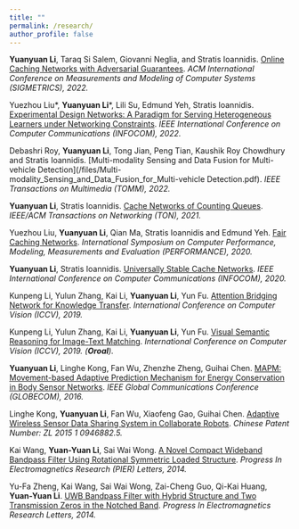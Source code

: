 ```yaml
---
title: ""
permalink: /research/
author_profile: false
---
```


**Yuanyuan Li**, Taraq Si Salem, Giovanni Neglia, and Stratis Ioannidis. [Online Caching Networks with Adversarial Guarantees](/files/Online_Caching_Networks_with_Adversarial_Guarantees.pdf). *ACM International Conference on Measurements and Modeling of Computer Systems (SIGMETRICS), 2022.*

Yuezhou Liu\*, **Yuanyuan Li**\*, Lili Su, Edmund Yeh, Stratis Ioannidis. [Experimental Design Networks: A Paradigm for Serving Heterogeneous Learners under Networking Constraints](/files/Experimental_Design_Networks.pdf). *IEEE International Conference on Computer Communications (INFOCOM), 2022.*

Debashri Roy, **Yuanyuan Li**, Tong Jian, Peng Tian, Kaushik Roy Chowdhury and Stratis Ioannidis. [Multi-modality Sensing and Data Fusion for Multi-vehicle Detection](/files/Multi-modality_Sensing_and_Data_Fusion_for_Multi-vehicle Detection.pdf). *IEEE Transactions on Multimedia (TOMM), 2022.*

**Yuanyuan Li**, Stratis Ioannidis. [Cache Networks of Counting Queues](/files/Cache_Networks_of_Counting_Queues.pdf). *IEEE/ACM Transactions on Networking (TON), 2021.*

Yuezhou Liu, **Yuanyuan Li**, Qian Ma, Stratis Ioannidis and Edmund Yeh. [Fair Caching Networks](/files/Fair_caching_networks.pdf). *International Symposium on Computer Performance, Modeling, Measurements and Evaluation (PERFORMANCE), 2020.*

**Yuanyuan Li**, Stratis Ioannidis. [Universally Stable Cache Networks](/files/Universally_Stable_Cache_Networks.pdf). *IEEE International Conference on Computer Communications (INFOCOM), 2020.*

Kunpeng Li, Yulun Zhang, Kai Li, **Yuanyuan Li**, Yun Fu. [Attention Bridging Network for Knowledge Transfer](/files/Attention_Bridging_Network_for_Knowledge_Transfer.pdf). *International Conference on Computer Vision (ICCV), 2019.*

Kunpeng Li, Yulun Zhang, Kai Li, **Yuanyuan Li**, Yun Fu. [Visual Semantic Reasoning for Image-Text Matching](/files/Visual_Semantic_Reasoning_for_Image-Text_Matching.pdf). *International Conference on Computer Vision (ICCV), 2019. (**Oroal**).*

**Yuanyuan Li**, Linghe Kong, Fan Wu, Zhenzhe Zheng, Guihai Chen. [MAPM: Movement-based Adaptive Prediction Mechanism for Energy Conservation in Body Sensor Networks](/files/MAPM.pdf). *IEEE Global Communications Conference (GLOBECOM), 2016.*

Linghe Kong, **Yuanyuan Li**, Fan Wu, Xiaofeng Gao, Guihai Chen. [Adaptive Wireless Sensor Data Sharing System in Collaborate Robots](https://patents.google.com/patent/CN105517190A/en). *Chinese Patent Number: ZL 2015 1 0946882.5.*

Kai Wang, **Yuan-Yuan Li**, Sai Wai Wong. [A Novel Compact Wideband Bandpass Filter Using Rotational Symmetric Loaded Structure](/files/A_Novel_Compact_Wideband_Bandpass_Filter_Using_Rotational_Symmetric_Loaded_Structure.pdf). *Progress In Electromagnetics Research (PIER) Letters, 2014.* 

Yu-Fa Zheng, Kai Wang, Sai Wai Wong, Zai-Cheng Guo, Qi-Kai Huang, **Yuan-Yuan Li**. [UWB Bandpass Filter with Hybrid Structure and Two Transmission Zeros in the Notched Band](/files/UWB_Bandpass_Filter_with_Hybrid_Structure_and_Two_Transmission_Zeros_in_the_Notched_Band.pdf). *Progress In Electromagnetics Research Letters, 2014.*
